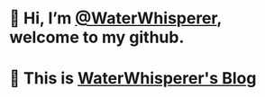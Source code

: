 # 👋 Hi, I’m [@WaterWhisperer](https://github.com/WaterWhisperer), welcome to my github.
# :link: This is [WaterWhisperer's Blog](https://WaterWhisperer.github.io) 

<!---
WaterWhisperer/WaterWhisperer is a ✨ special ✨ repository because its `README.md` (this file) appears on your GitHub profile.
You can click the Preview link to take a look at your changes.
--->
